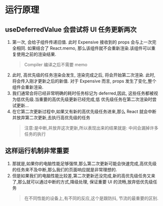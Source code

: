 # 运行原理

## useDeferredValue 会尝试将 UI 任务更新两次

1. 第一次, 会给子组件传递旧值. 此时 Expensive 接收到的 props 会与上一次完全相同.
   如果结合了 React.memo, 那么该组件就不会重新渲染.该组件可以重复使用之前的渲染结果.
   > Compiler 编译之后不需要 memo
2. 此时, 高优先级的任务渲染会发生, 渲染完成之后, 将会开始第二次渲染. 此时,将会传入刚才更新之后的新值.
   对于 Expensive 而言, props 发生了变化,整个组件会重新渲染.
3. 我们通常会将已经非常明确的耗时任务标记为 deferred,因此, 这些任务都被视为低优先级.当重要的高优先级更新已经完成,低
   优先级任务在第二次渲染时尝试更新...
4. 在它第二次更新过程中,如果又有新的高优先级任务进来,那么 React 就会中断并放弃第二次更新,去执行高优先级的任务
   > 注意:是中断,并放弃这次更新,所以表现出来的结果就是: 中间会漏掉许多任务的执行

## 这样运行机制非常重要

1. 那就是,如果你的电脑性能足够强悍,那么第二次更新可能会快速完成,高优先级的任务来不及中断,那么我们的页面响应就是非常理想的.
2. 但是如果我们的电脑性能比较差,第二次更新还没完成,新的高优先级任务又来了,那么就可以通过中断的方式,降级处理,
   保证重要 UI 的流畅,放弃低优先级任务
   > 在不同性能的设备上,有不同的反应,这个是跟防抖, 节流的最重要的区别.
